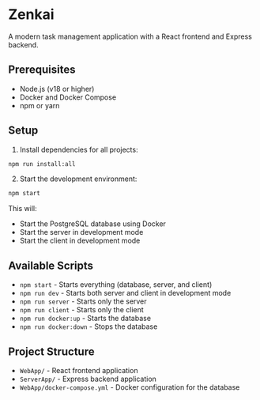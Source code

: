 # Zenkai

A modern task management application with a React frontend and Express backend.

## Prerequisites

- Node.js (v18 or higher)
- Docker and Docker Compose
- npm or yarn

## Setup

1. Install dependencies for all projects:
```bash
npm run install:all
```

2. Start the development environment:
```bash
npm start
```

This will:
- Start the PostgreSQL database using Docker
- Start the server in development mode
- Start the client in development mode

## Available Scripts

- `npm start` - Starts everything (database, server, and client)
- `npm run dev` - Starts both server and client in development mode
- `npm run server` - Starts only the server
- `npm run client` - Starts only the client
- `npm run docker:up` - Starts the database
- `npm run docker:down` - Stops the database

## Project Structure

- `WebApp/` - React frontend application
- `ServerApp/` - Express backend application
- `WebApp/docker-compose.yml` - Docker configuration for the database 